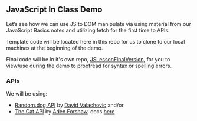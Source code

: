 ## JavaScript In Class Demo

Let’s see how we can use JS to DOM manipulate via using material from our JavaScript Basics notes and utilizing fetch for the first time to APIs.

Template code will be located here in this repo for us to clone to our local machines at the beginning of the demo.

Final code will be in it's own repo, [JSLessonFinalVersion](https://github.com/KateLockhart/JSLessonFinalVersion), for you to view/use during the demo to proofread for syntax or spelling errors.


### APIs
We will be using:
- [Random.dog API](https://github.com/AdenFlorian/random.dog) by [David Valachovic](https://github.com/adenflorian)
and/or
- [The Cat API](https://thecatapi.com/) by [Aden Forshaw](https://github.com/AdenForshaw), docs [here](https://docs.thecatapi.com/)
